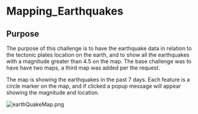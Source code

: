 # Mapping_Earthquakes

## Purpose
The purpose of this challenge is to have the earthquake data in relation to the tectonic plates location on the earth, and to show all the earthquakes with a magnitude greater than 4.5 on the map. The base challenge was to have have two maps, a third map was added per the request. 

The map is showing the earthquakes in the past 7 days. Each feature is a circle marker on the map, and if clicked a popup message will appear showing the magnitude and location.

![earthQuakeMap.png]("https://github.com/pcar22/Mapping_Earthquakes/blob/main/image/earthQuakeMap.png")